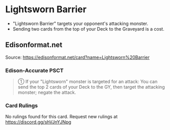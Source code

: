 # Lightsworn Barrier

*   "Lightsworn Barrier" targets your opponent's attacking monster.
*   Sending two cards from the top of your Deck to the Graveyard is a cost.

## Edisonformat.net

Source: https://edisonformat.net/card?name=Lightsworn%20Barrier

### Edison-Accurate PSCT

> ① If your "Lightsworn" monster is targeted for an attack: You can send the top 2 cards of your Deck to the GY, then target the attacking monster; negate the attack.

### Card Rulings

No rulings found for this card. Request new rulings at https://discord.gg/shVJnYJNpg
            